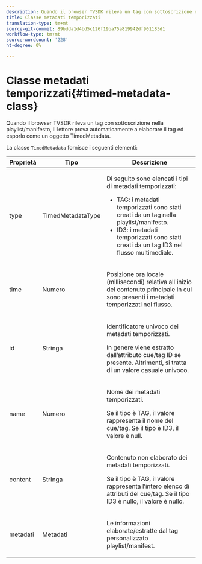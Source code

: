 ```yaml
---
description: Quando il browser TVSDK rileva un tag con sottoscrizione nella playlist/manifesto, il lettore prova automaticamente a elaborare il tag ed esporlo come un oggetto TimedMetadata.
title: Classe metadati temporizzati
translation-type: tm+mt
source-git-commit: 89bdda1d4bd5c126f19ba75a819942df901183d1
workflow-type: tm+mt
source-wordcount: '228'
ht-degree: 0%

---
```



# Classe metadati temporizzati{#timed-metadata-class}

Quando il browser TVSDK rileva un tag con sottoscrizione nella playlist/manifesto, il lettore prova automaticamente a elaborare il tag ed esporlo come un oggetto TimedMetadata.

La classe `TimedMetadata` fornisce i seguenti elementi:

<table id="table_5827A0626EDC45F68DC3E7644F3EFF69"> 
 <thead> 
  <tr> 
   <th colname="col1" class="entry"> Proprietà </th> 
   <th colname="col02" class="entry"> Tipo </th> 
   <th colname="col2" class="entry"> Descrizione </th> 
  </tr>
 </thead>
 <tbody> 
  <tr> 
   <td colname="col1"> <p>type </p> </td> 
   <td colname="col02"> <p><span class="codeph"> TimedMetadataType</span> </p> </td> 
   <td colname="col2"> <p>Di seguito sono elencati i tipi di metadati temporizzati: 
     <ul id="ul_E79C375A54C64BF09A927EE8983E98E3"> 
      <li id="li_F1907521CDBE47E282A87AF0A7A1477A">TAG: i metadati temporizzati sono stati creati da un tag nella playlist/manifesto. </li> 
      <li id="li_5B0C0B0F247144709F86E6654A5AB500">ID3: i metadati temporizzati sono stati creati da un tag ID3 nel flusso multimediale. </li> 
     </ul> </p> </td> 
  </tr> 
  <tr> 
   <td colname="col1"> <p>time </p> </td> 
   <td colname="col02"> <p>Numero </p> </td> 
   <td colname="col2"> <p>Posizione ora locale (millisecondi) relativa all'inizio del contenuto principale in cui sono presenti i metadati temporizzati nel flusso. </p> </td> 
  </tr> 
  <tr> 
   <td colname="col1"> <p>id </p> </td> 
   <td colname="col02"> <p>Stringa </p> </td> 
   <td colname="col2"> <p>Identificatore univoco dei metadati temporizzati. </p> <p>In genere viene estratto dall’attributo cue/tag ID se presente. Altrimenti, si tratta di un valore casuale univoco. </p> </td> 
  </tr> 
  <tr> 
   <td colname="col1"> <p>name </p> </td> 
   <td colname="col02"> <p>Numero </p> </td> 
   <td colname="col2"> <p>Nome dei metadati temporizzati. </p> <p>Se il tipo è TAG, il valore rappresenta il nome del cue/tag. Se il tipo è ID3, il valore è null. </p> </td> 
  </tr> 
  <tr> 
   <td colname="col1"> <p>content </p> </td> 
   <td colname="col02"> <p>Stringa </p> </td> 
   <td colname="col2"> <p>Contenuto non elaborato dei metadati temporizzati. </p> <p>Se il tipo è TAG, il valore rappresenta l’intero elenco di attributi del cue/tag. Se il tipo ID3 è nullo, il valore è nullo. </p> </td> 
  </tr> 
  <tr> 
   <td colname="col1"> <p>metadati </p> </td> 
   <td colname="col02"> <p><span class="codeph"> Metadati</span> </p> </td> 
   <td colname="col2"> <p>Le informazioni elaborate/estratte dal tag personalizzato playlist/manifest. </p> </td> 
  </tr> 
 </tbody> 
</table>

